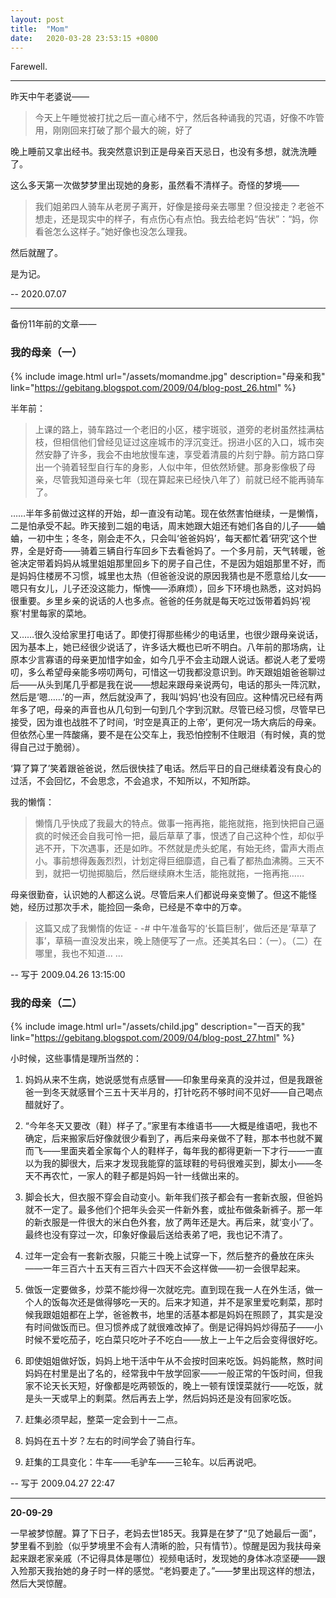 ```yaml
---
layout: post
title:  "Mom"
date:   2020-03-28 23:53:15 +0800
---
```


Farewell.

--- 


昨天中午老婆说——

>今天上午睡觉被打扰之后一直心绪不宁，然后各种诵我的咒语，好像不咋管用，刚刚回来打破了那个最大的碗，好了

晚上睡前又拿出经书。我突然意识到正是母亲百天忌日，也没有多想，就洗洗睡了。

这么多天第一次做梦梦里出现她的身影，虽然看不清样子。奇怪的梦境——

>我们姐弟四人骑车从老房子离开，好像是接母亲去哪里？但没接走？老爸不想走，还是现实中的样子，有点伤心有点怕。我去给老妈“告状”：“妈，你看爸怎么这样子。”她好像也没怎么理我。

然后就醒了。

是为记。

-- 2020.07.07


--- 

备份11年前的文章——

### 我的母亲（一）

{% include image.html url="/assets/momandme.jpg" description="母亲和我" link="https://gebitang.blogspot.com/2009/04/blog-post_26.html" %}

半年前：

>上课的路上，骑车路过一个老旧的小区，楼宇斑驳，道旁的老树虽然挂满枯枝，但相信他们曾经见证过这座城市的浮沉变迁。拐进小区的入口，城市突然安静了许多，我会不由地放慢车速，享受着清晨的片刻宁静。前方路口穿出一个骑着轻型自行车的身影，人似中年，但依然矫健。那身影像极了母亲，尽管我知道母亲七年（现在算起来已经快八年了）前就已经不能再骑车了。

……半年多前做过这样的开始，却一直没有动笔。现在依然害怕继续，一是懒惰，二是怕承受不起。昨天接到二姐的电话，周末她跟大姐还有她们各自的儿子——蛐蛐，一初中生；冬冬，刚会走不久，只会叫‘爸爸妈妈’，每天都忙着‘研究’这个世界，全是好奇——骑着三辆自行车回乡下去看爸妈了。一个多月前，天气转暖，爸爸决定带着妈妈从城里姐姐那里回乡下的房子自己住，不是因为姐姐那里不好，而是妈妈住楼房不习惯，城里也太热（但爸爸没说的原因我猜也是不愿意给儿女——嗯只有女儿，儿子还没这能力，惭愧——添麻烦），回乡下环境也熟悉，这对妈妈很重要。乡里乡亲的说话的人也多点。爸爸的任务就是每天吃过饭带着妈妈‘视察’村里每家的菜地。

又……很久没给家里打电话了。即使打得那些稀少的电话里，也很少跟母亲说话，因为基本上，她已经很少说话了，许多话大概也已听不明白。八年前的那场病，让原本少言寡语的母亲更加惜字如金，如今几乎不会主动跟人说话。都说人老了爱唠叨，多么希望母亲能多唠叨两句，可惜这一切我都没意识到。昨天跟姐姐爸爸聊过后——从头到尾几乎都是我在说——想起来跟母亲说两句，电话的那头一阵沉默，然后是‘嗯……’的一声，然后就没声了，我叫‘妈妈’也没有回应。这种情况已经有两年多了吧，母亲的声音也从几句到一句到几个字到沉默。尽管已经习惯，尽管早已接受，因为谁也战胜不了时间，‘时空是真正的上帝’，更何况一场大病后的母亲。但依然心里一阵酸痛，要不是在公交车上，我恐怕控制不住眼泪（有时候，真的觉得自己过于脆弱）。

‘算了算了’笑着跟爸爸说，然后很快挂了电话。然后平日的自己继续着没有良心的过活，不会回忆，不会思念，不会追求，不知所以，不知所踪。

我的懒惰：
>懒惰几乎快成了我最大的特点。做事一拖再拖，能拖就拖，拖到快把自己逼疯的时候还会自我可怜一把，最后草草了事，恨透了自己这种个性，却似乎逃不开，下次遇事，还是如昨。不然就是虎头蛇尾，有始无终，雷声大雨点小。事前想得轰轰烈烈，计划定得巨细靡遗，自己看了都热血沸腾。三天不到，就把一切抛掷脑后，然后继续麻木生活，能拖就拖，一拖再拖……

母亲很勤奋，认识她的人都这么说。尽管后来人们都说母亲变懒了。但这不能怪她，经历过那次手术，能捡回一条命，已经是不幸中的万幸。

>这篇又成了我懒惰的佐证 - -# 中午准备写的‘长篇巨制’，做后还是‘草草了事’，草稿一直没发出来，晚上随便写了一点。还美其名曰：（一）。（二）在哪里，我也不知道... ...

-- 写于 2009.04.26  13:15:00

### 我的母亲（二）

{% include image.html url="/assets/child.jpg" description="一百天的我" link="https://gebitang.blogspot.com/2009/04/blog-post_27.html" %}

小时候，这些事情是理所当然的：

1. 妈妈从来不生病，她说感觉有点感冒——印象里母亲真的没并过，但是我跟爸爸一到冬天就感冒个三五十天半月的，打针吃药不够时间不见好——自己喝点醋就好了。

2. “今年冬天又要改（鞋）样子了。”家里有本维语书——大概是维语吧，我也不确定，后来搬家后好像就很少看到了，再后来母亲做不了鞋，那本书也就不翼而飞——里面夹着全家每个人的鞋样子，每年我的都得更新一下才行——一直以为我的脚很大，后来才发现我能穿的篮球鞋的号码很难买到，脚太小——冬天不再农忙，一家人的鞋子都是妈妈一针一线做出来的。


3. 脚会长大，但衣服不穿会自动变小。新年我们孩子都会有一套新衣服，但爸妈就不一定了。最多他们个把年头会买一件新外套，或扯布做条新裤子。那一年的新衣服是一件很大的米白色外套，放了两年还是大。再后来，就‘变小’了。最终也没有穿过一次，印象好像最后送给表弟了吧，我也记不清了。

4. 过年一定会有一套新衣服，只能三十晚上试穿一下，然后整齐的叠放在床头——一年三百六十五天有三百六十四天不会这样做——初一会很早起来。

5. 做饭一定要做多，炒菜不能炒得一次就吃完。直到现在我一人在外生活，做一个人的饭每次还是做得够吃一天的。后来才知道，并不是家里爱吃剩菜，那时候我跟姐姐都在上学，爸爸教书，地里的活基本都是妈妈在照顾了，其实是没有时间做饭而已。但习惯养成了就很难改掉了。倒是记得妈妈炒得茄子——小时候不爱吃茄子，吃白菜只吃叶子不吃白——放上一上午之后会变得很好吃。

6. 即使姐姐做好饭，妈妈上地干活中午从不会按时回来吃饭。妈妈能熬，熬时间妈妈在村里是出了名的，经常我中午放学回家——一般正常的午饭时间，但我家不论天长天短，好像都是吃两顿饭的，晚上一顿有馍馍菜就行——吃饭，就是头一天或早上的剩菜。然后再去上学，然后妈妈还是没有回家吃饭。

7. 赶集必须早起，整菜一定会到十一二点。

8. 妈妈在五十岁？左右的时间学会了骑自行车。

9. 赶集的工具变化：牛车——毛驴车——三轮车。以后再说吧。

--  写于 2009.04.27 22:47

---

**20-09-29** 

一早被梦惊醒。算了下日子，老妈去世185天。我算是在梦了“见了她最后一面”，梦里看不到脸（似乎梦境里不会有人清晰的脸，只有情节）。惊醒是因为我扶母亲起来跟老家亲戚（不记得具体是哪位）视频电话时，发现她的身体冰凉坚硬——跟入殓那天我抬她的身子时一样的感觉。“老妈要走了。”——梦里出现这样的想法，然后大哭惊醒。